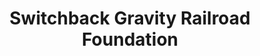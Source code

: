 ---
layout: repo
title: "Switchback Gravity Railroad Foundation"
id: 14278
permalink: repos/14278/
---